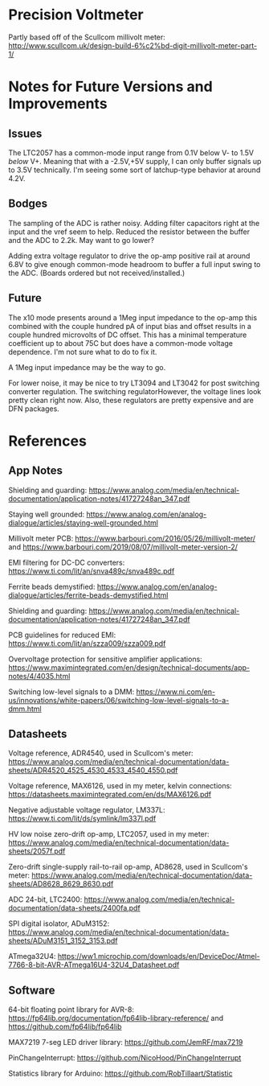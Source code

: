 # Precision Voltmeter

Partly based off of the Scullcom millivolt meter: http://www.scullcom.uk/design-build-6%c2%bd-digit-millivolt-meter-part-1/



# Notes for Future Versions and Improvements

## Issues

The LTC2057 has a common-mode input range from 0.1V below V- to 1.5V _below_ V+. Meaning that with a -2.5V,+5V supply, I can only buffer signals up to 3.5V technically. I'm seeing some sort of latchup-type behavior at around 4.2V.

## Bodges

The sampling of the ADC is rather noisy. Adding filter capacitors right at the input and the vref seem to help. Reduced the resistor between the buffer and the ADC to 2.2k. May want to go lower?

Adding extra voltage regulator to drive the op-amp positive rail at around 6.8V to give enough common-mode headroom to buffer a full input swing to the ADC. (Boards ordered but not received/installed.)


## Future

The x10 mode presents around a 1Meg input impedance to the op-amp this combined with the couple hundred pA of input bias and offset results in a couple hundred microvolts of DC offset. This has a minimal temperature coefficient up to about 75C but does have a common-mode voltage dependence. I'm not sure what to do to fix it.

A 1Meg input impedance may be the way to go.

For lower noise, it may be nice to try LT3094 and LT3042 for post switching converter regulation. The switching regulatorHowever, the voltage lines look pretty clean right now. Also, these regulators are pretty expensive and are DFN packages.


# References

## App Notes

Shielding and guarding: https://www.analog.com/media/en/technical-documentation/application-notes/41727248an_347.pdf

Staying well grounded: https://www.analog.com/en/analog-dialogue/articles/staying-well-grounded.html

Millivolt meter PCB: https://www.barbouri.com/2016/05/26/millivolt-meter/ and https://www.barbouri.com/2019/08/07/millivolt-meter-version-2/

EMI filtering for DC-DC converters: https://www.ti.com/lit/an/snva489c/snva489c.pdf

Ferrite beads demystified: https://www.analog.com/en/analog-dialogue/articles/ferrite-beads-demystified.html

Shielding and guarding: https://www.analog.com/media/en/technical-documentation/application-notes/41727248an_347.pdf

PCB guidelines for reduced EMI: https://www.ti.com/lit/an/szza009/szza009.pdf

Overvoltage protection for sensitive amplifier applications: https://www.maximintegrated.com/en/design/technical-documents/app-notes/4/4035.html

Switching low-level signals to a DMM: https://www.ni.com/en-us/innovations/white-papers/06/switching-low-level-signals-to-a-dmm.html




## Datasheets

Voltage reference, ADR4540, used in Scullcom's meter: https://www.analog.com/media/en/technical-documentation/data-sheets/ADR4520_4525_4530_4533_4540_4550.pdf

Voltage reference, MAX6126, used in my meter, kelvin connections: https://datasheets.maximintegrated.com/en/ds/MAX6126.pdf

Negative adjustable voltage regulator, LM337L: https://www.ti.com/lit/ds/symlink/lm337l.pdf

HV low noise zero-drift op-amp, LTC2057, used in my meter: https://www.analog.com/media/en/technical-documentation/data-sheets/2057f.pdf

Zero-drift single-supply rail-to-rail op-amp, AD8628, used in Scullcom's meter: https://www.analog.com/media/en/technical-documentation/data-sheets/AD8628_8629_8630.pdf

ADC 24-bit, LTC2400: https://www.analog.com/media/en/technical-documentation/data-sheets/2400fa.pdf

SPI digital isolator, ADuM3152: https://www.analog.com/media/en/technical-documentation/data-sheets/ADuM3151_3152_3153.pdf

ATmega32U4: https://ww1.microchip.com/downloads/en/DeviceDoc/Atmel-7766-8-bit-AVR-ATmega16U4-32U4_Datasheet.pdf



## Software

64-bit floating point library for AVR-8: https://fp64lib.org/documentation/fp64lib-library-reference/ and https://github.com/fp64lib/fp64lib

MAX7219 7-seg LED driver library: https://github.com/JemRF/max7219

PinChangeInterrupt: https://github.com/NicoHood/PinChangeInterrupt

Statistics library for Arduino: https://github.com/RobTillaart/Statistic


